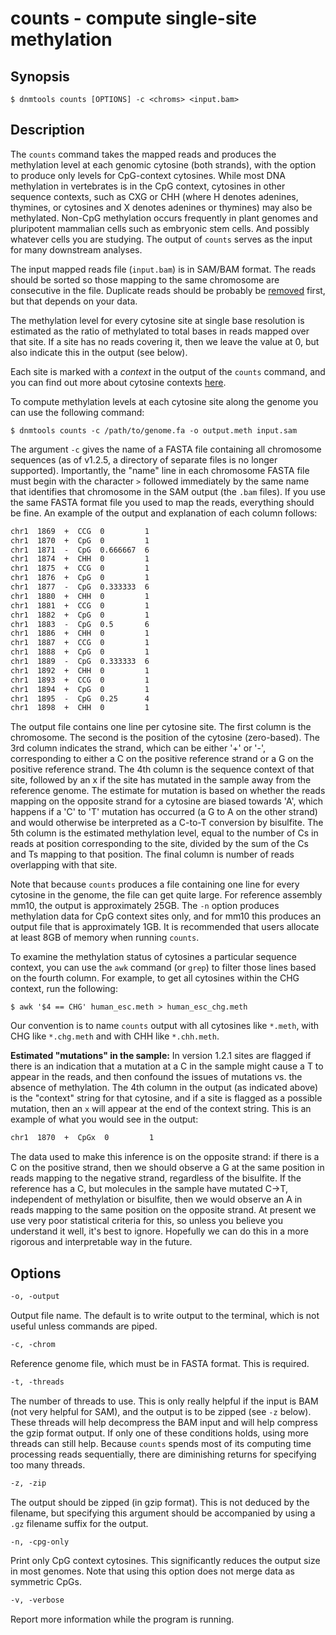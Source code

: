 # counts - compute single-site methylation

## Synopsis
```console
$ dnmtools counts [OPTIONS] -c <chroms> <input.bam>
```

## Description

The `counts` command takes the mapped reads and produces the
methylation level at each genomic cytosine (both strands), with the
option to produce only levels for CpG-context cytosines.  While most
DNA methylation in vertebrates is in the CpG context, cytosines in
other sequence contexts, such as CXG or CHH (where H denotes adenines,
thymines, or cytosines and X denotes adenines or thymines) may also be
methylated. Non-CpG methylation occurs frequently in plant genomes and
pluripotent mammalian cells such as embryonic stem cells. And possibly
whatever cells you are studying. The output of `counts` serves as the
input for many downstream analyses.

The input mapped reads file (`input.bam`) is in SAM/BAM format. The
reads should be sorted so those mapping to the same chromosome are
consecutive in the file. Duplicate reads should be probably be
[removed](../uniq) first, but that depends on your data.

The methylation level for every cytosine site at single base
resolution is estimated as the ratio of methylated to total bases in
reads mapped over that site. If a site has no reads covering it, then
we leave the value at 0, but also indicate this in the output (see
below).

Each site is marked with a *context* in the output of the `counts`
command, and you can find out more about cytosine contexts
[here](../cytosine_contexts).

To compute methylation levels at each cytosine site along
the genome you can use the following command:
```console
$ dnmtools counts -c /path/to/genome.fa -o output.meth input.sam
```

The argument `-c` gives the name of a FASTA file containing all
chromosome sequences (as of v1.2.5, a directory of separate files is
no longer supported). Importantly, the "name" line in each chromosome
FASTA file must begin with the character `>` followed immediately by
the same name that identifies that chromosome in the SAM output (the
`.bam` files). If you use the same FASTA format file you used to map
the reads, everything should be fine. An example of the output and
explanation of each column follows:
```txt
chr1  1869  +  CCG  0         1
chr1  1870  +  CpG  0         1
chr1  1871  -  CpG  0.666667  6
chr1  1874  +  CHH  0         1
chr1  1875  +  CCG  0         1
chr1  1876  +  CpG  0         1
chr1  1877  -  CpG  0.333333  6
chr1  1880  +  CHH  0         1
chr1  1881  +  CCG  0         1
chr1  1882  +  CpG  0         1
chr1  1883  -  CpG  0.5       6
chr1  1886  +  CHH  0         1
chr1  1887  +  CCG  0         1
chr1  1888  +  CpG  0         1
chr1  1889  -  CpG  0.333333  6
chr1  1892  +  CHH  0         1
chr1  1893  +  CCG  0         1
chr1  1894  +  CpG  0         1
chr1  1895  -  CpG  0.25      4
chr1  1898  +  CHH  0         1
```

The output file contains one line per cytosine site. The first column
is the chromosome. The second is the position of the cytosine
(zero-based). The 3rd column indicates the strand, which can be either
'+' or '-', corresponding to either a C on the positive reference
strand or a G on the positive reference strand. The 4th column is the
sequence context of that site, followed by an x if the site has
mutated in the sample away from the reference genome. The estimate for
mutation is based on whether the reads mapping on the opposite strand
for a cytosine are biased towards 'A', which happens if a 'C' to 'T'
mutation has occurred (a G to A on the other strand) and would
otherwise be interpreted as a C-to-T conversion by bisulfite. The 5th
column is the estimated methylation level, equal to the number of Cs
in reads at position corresponding to the site, divided by the sum of
the Cs and Ts mapping to that position. The final column is number of
reads overlapping with that site.

Note that because `counts` produces a file containing one line for
every cytosine in the genome, the file can get quite large. For
reference assembly mm10, the output is approximately 25GB. The `-n`
option produces methylation data for CpG context sites only, and for
mm10 this produces an output file that is approximately 1GB. It is
recommended that users allocate at least 8GB of memory when running
`counts`.

To examine the methylation status of cytosines a particular sequence
context, you can use the `awk` command (or `grep`) to filter those
lines based on the fourth column. For example, to get all cytosines
within the CHG context, run the following:
```console
$ awk '$4 == CHG' human_esc.meth > human_esc_chg.meth
```
Our convention is to name `counts` output with all cytosines like
`*.meth`, with CHG like `*.chg.meth` and with CHH like `*.chh.meth`.

**Estimated "mutations" in the sample:**
In version 1.2.1 sites are flagged if there is an indication that a
mutation at a C in the sample might cause a T to appear in the reads,
and then confound the issues of mutations vs. the absence of
methylation. The 4th column in the output (as indicated above) is the
"context" string for that cytosine, and if a site is flagged as a
possible mutation, then an `x` will appear at the end of the context
string. This is an example of what you would see in the output:

```txt
chr1  1870  +  CpGx  0         1
```

The data used to make this inference is on the opposite strand: if
there is a C on the positive strand, then we should observe a G at the
same position in reads mapping to the negative strand, regardless of
the bisulfite. If the reference has a C, but molecules in the sample
have mutated C->T, independent of methylation or bisulfite, then we
would observe an A in reads mapping to the same position on the
opposite strand. At present we use very poor statistical criteria for
this, so unless you believe you understand it well, it's best to
ignore. Hopefully we can do this in a more rigorous and interpretable
way in the future.

## Options

```txt
-o, -output
```
Output file name. The default is to write output to the terminal,
which is not useful unless commands are piped.

```txt
-c, -chrom
```
Reference genome file, which must be in FASTA format. This is
required.

```txt
-t, -threads
```
The number of threads to use. This is only really helpful if the input
is BAM (not very helpful for SAM), and the output is to be zipped (see
`-z` below). These threads will help decompress the BAM input and will
help compress the gzip format output. If only one of these conditions
holds, using more threads can still help. Because `counts` spends most
of its computing time processing reads sequentially, there are
diminishing returns for specifying too many threads.

```txt
-z, -zip
```
The output should be zipped (in gzip format). This is not deduced by
the filename, but specifying this argument should be accompanied by
using a `.gz` filename suffix for the output.

```txt
-n, -cpg-only
```
Print only CpG context cytosines. This significantly reduces the
output size in most genomes. Note that using this option does not
merge data as symmetric CpGs.

```txt
-v, -verbose
```
Report more information while the program is running.
